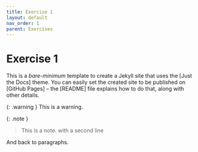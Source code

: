 ```yaml
---
title: Exercise 1
layout: default
nav_order: 1
parent: Exercises
---
```


# Exercise 1

This is a *bare-minimum* template to create a Jekyll site that uses the [Just the Docs] theme. You can easily set the created site to be published on [GitHub Pages] – the [README] file explains how to do that, along with other details.

{: .warning }
This is a warning.

{: .note }
> This is a note.
> with a second line

And back to paragraphs.

